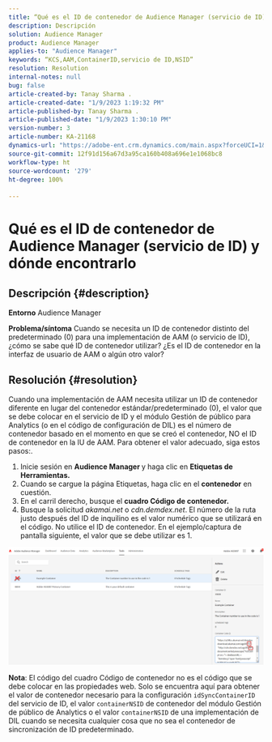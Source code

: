 ```yaml
---
title: “Qué es el ID de contenedor de Audience Manager (servicio de ID) y dónde encontrarlo”
description: Descripción
solution: Audience Manager
product: Audience Manager
applies-to: "Audience Manager"
keywords: “KCS,AAM,ContainerID,servicio de ID,NSID”
resolution: Resolution
internal-notes: null
bug: false
article-created-by: Tanay Sharma .
article-created-date: "1/9/2023 1:19:32 PM"
article-published-by: Tanay Sharma .
article-published-date: "1/9/2023 1:30:10 PM"
version-number: 3
article-number: KA-21168
dynamics-url: "https://adobe-ent.crm.dynamics.com/main.aspx?forceUCI=1&pagetype=entityrecord&etn=knowledgearticle&id=af73203e-2090-ed11-aad1-6045bd006793"
source-git-commit: 12f91d156a67d3a95ca160b408a696e1e1068bc8
workflow-type: ht
source-wordcount: '279'
ht-degree: 100%

---
```


# Qué es el ID de contenedor de Audience Manager (servicio de ID) y dónde encontrarlo

## Descripción {#description}

<b>Entorno</b>
Audience Manager


<b>Problema/síntoma</b>
Cuando se necesita un ID de contenedor distinto del predeterminado (0) para una implementación de AAM (o servicio de ID), ¿cómo se sabe qué ID de contenedor utilizar? ¿Es el ID de contenedor en la interfaz de usuario de AAM o algún otro valor?


## Resolución {#resolution}


Cuando una implementación de AAM necesita utilizar un ID de contenedor diferente en lugar del contenedor estándar/predeterminado (0), el valor que se debe colocar en el servicio de ID y el módulo Gestión de público para Analytics (o en el código de configuración de DIL) es el número de contenedor basado en el momento en que se creó el contenedor, NO el ID de contenedor en la IU de AAM. Para obtener el valor adecuado, siga estos pasos:.

1. Inicie sesión en <b>Audience Manager </b>y haga clic en <b>Etiquetas de </b><b>Herramientas.</b>
2. Cuando se cargue la página Etiquetas, haga clic en el <b>contenedor</b> en cuestión.
3. En el carril derecho, busque el <b>cuadro Código de contenedor.</b>
4. Busque la solicitud *akamai.net* o *cdn.demdex.net*. El número de la ruta justo después del ID de inquilino es el valor numérico que se utilizará en el código. No utilice el ID de contenedor. En el ejemplo/captura de pantalla siguiente, el valor que se debe utilizar es 1.


![](assets/4768ad75-347c-ed11-81ac-6045bd006a22.png)

<b>Nota</b>: El código del cuadro Código de contenedor no es el código que se debe colocar en las propiedades web. Solo se encuentra aquí para obtener el valor de contenedor necesario para la configuración `idSyncContainerID` del servicio de ID, el valor `containerNSID` de contenedor del módulo Gestión de público de Analytics o el valor `containerNSID` de una implementación de DIL cuando se necesita cualquier cosa que no sea el contenedor de sincronización de ID predeterminado.


